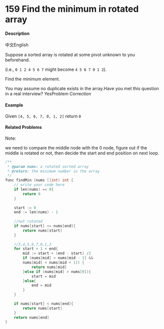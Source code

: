 # 159 Find the minimum in rotated array

#### Description

中文English

Suppose a sorted array is rotated at some pivot unknown to you beforehand.

\(i.e., `0 1 2 4 5 6 7` might become `4 5 6 7 0 1 2`\).

Find the minimum element.

You may assume no duplicate exists in the array.Have you met this question in a real interview?  YesProblem Correction

#### Example

Given `[4, 5, 6, 7, 0, 1, 2]` return `0`

#### Related Problems

Note:

we need to compare the middle node with the 0 node, figure out if the middle is rotated or not, then decide the start and end position on next loop.

```cpp
/**
 * @param nums: a rotated sorted array
 * @return: the minimum number in the array
 */
func findMin (nums []int) int {
    // write your code here
    if len(nums) == 0{
        return 0
    }
    
    start := 0
    end := len(nums) - 1
    
    //not rotated
    if nums[start] <= nums[end]{
        return nums[start]
    }
    
    //3,4,5,6,7,0,1,2
    for start + 1 < end{
        mid := start + (end - start) /2 
        if (nums[mid] < nums[mid - 1] && 
        nums[mid] < nums[mid + 1]) {
            return nums[mid]
        }else if (nums[mid] > nums[0]){
            start = mid
        }else{
            end = mid
        }
    }
    
    if nums[start] < nums[end]{
        return nums[start]
    }
    return nums[end]
}

```

